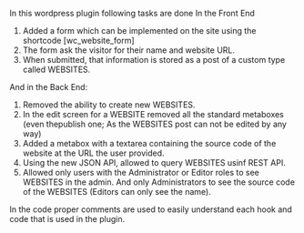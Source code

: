 In this wordpress plugin following tasks are done
In the Front End
1) Added a form which can be implemented on the site using the shortcode [wc_website_form]
2) The form ask the visitor for their name and website URL.
3) When submitted, that information is stored as a post of a custom type called WEBSITES.


And in the Back End:
1) Removed the ability to create new WEBSITES.
2) In the edit screen for a WEBSITE removed all the standard metaboxes (even thepublish one; As the WEBSITES post can not be edited by any way)
3) Added a metabox with a textarea containing the source code of the website at the URL the user provided.
4) Using the new JSON API, allowed to query WEBSITES usinf REST API.
5) Allowed only users with the Administrator or Editor roles to see WEBSITES in the admin. And only Administrators to see the source code of the WEBSITES (Editors can only see
the name).

In the code proper comments are used to easily understand each hook and code that is used in the plugin.
